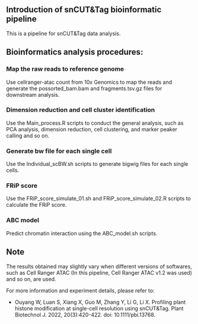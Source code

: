 ## Introduction of snCUT&Tag bioinformatic pipeline

This is a pipeline for snCUT&Tag data analysis.


## Bioinformatics analysis procedures:

### Map the raw reads to reference genome
Use cellranger-atac count from 10x Genomics to map the reads and generate the possorted_bam.bam and fragments.tsv.gz files for downstream analysis.

### Dimension reduction and cell cluster identification
Use the Main_process.R scripts to conduct the general analysis, such as PCA analysis, dimension reduction, cell clustering, and marker peaker calling and so on.

### Generate bw file for each single cell
Use the Individual_scBW.sh scripts to generate bigwig files for each single cells.

### FRiP score
Use the FRiP_score_simulate_01.sh and FRiP_score_simulate_02.R scripts to calculate the FRiP score.

### ABC model
Predict chromatin interaction using the ABC_model.sh scripts.

## Note
The results obtained may slightly vary when different versions of softwares, such as Cell Ranger ATAC (In this pipeline, Cell Ranger ATAC v1.2 was used) and so on, are used.

For more information and experiment details, please refer to:
- Ouyang W, Luan S, Xiang X, Guo M, Zhang Y, Li G, Li X. Profiling plant histone modification at single-cell resolution using snCUT&Tag. Plant Biotechnol J. 2022, 20(3):420-422. doi: 10.1111/pbi.13768.
